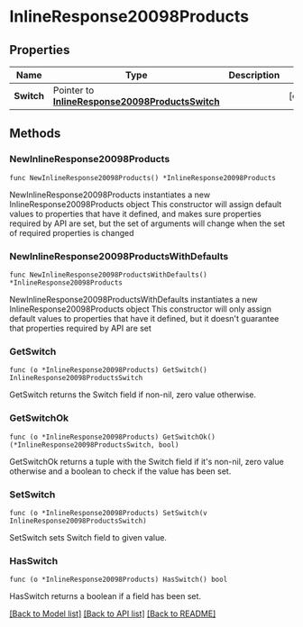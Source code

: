 # InlineResponse20098Products

## Properties

Name | Type | Description | Notes
------------ | ------------- | ------------- | -------------
**Switch** | Pointer to [**InlineResponse20098ProductsSwitch**](InlineResponse20098ProductsSwitch.md) |  | [optional] 

## Methods

### NewInlineResponse20098Products

`func NewInlineResponse20098Products() *InlineResponse20098Products`

NewInlineResponse20098Products instantiates a new InlineResponse20098Products object
This constructor will assign default values to properties that have it defined,
and makes sure properties required by API are set, but the set of arguments
will change when the set of required properties is changed

### NewInlineResponse20098ProductsWithDefaults

`func NewInlineResponse20098ProductsWithDefaults() *InlineResponse20098Products`

NewInlineResponse20098ProductsWithDefaults instantiates a new InlineResponse20098Products object
This constructor will only assign default values to properties that have it defined,
but it doesn't guarantee that properties required by API are set

### GetSwitch

`func (o *InlineResponse20098Products) GetSwitch() InlineResponse20098ProductsSwitch`

GetSwitch returns the Switch field if non-nil, zero value otherwise.

### GetSwitchOk

`func (o *InlineResponse20098Products) GetSwitchOk() (*InlineResponse20098ProductsSwitch, bool)`

GetSwitchOk returns a tuple with the Switch field if it's non-nil, zero value otherwise
and a boolean to check if the value has been set.

### SetSwitch

`func (o *InlineResponse20098Products) SetSwitch(v InlineResponse20098ProductsSwitch)`

SetSwitch sets Switch field to given value.

### HasSwitch

`func (o *InlineResponse20098Products) HasSwitch() bool`

HasSwitch returns a boolean if a field has been set.


[[Back to Model list]](../README.md#documentation-for-models) [[Back to API list]](../README.md#documentation-for-api-endpoints) [[Back to README]](../README.md)


